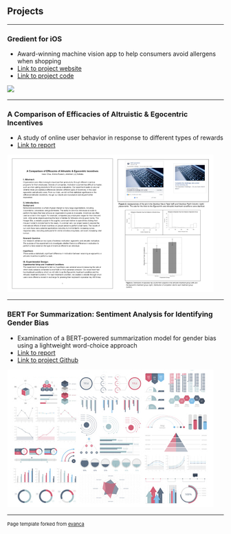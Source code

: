## Projects

---

### Gredient for iOS
- Award-winning machine vision app to help consumers avoid allergens when shopping
- [Link to project website](https://www.gredient-app.com/)
- [Link to project code](https://github.com/jjsahabu/Gredient)
<img src="images/gredient-faster-gif-thumbnail-480-optimized-2.gif?raw=true"/>

---
### A Comparison of Efficacies of Altruistic & Egocentric Incentives
- A study of online user behavior in response to different types of rewards
- [Link to report](/pdf/comparison_of_motivational_incentives_online.pdf)
<img src="images/Facebook-study-thumbnail-white.png?raw=true"/>

---
### BERT For Summarization: Sentiment Analysis for Identifying Gender Bias
- Examination of a BERT-powered summarization model for gender bias using a lightweight word-choice approach
- [Link to report](/pdf/W266_final_paper_isaac_chau_alex_kim.pdf)
- [Link to project Github](https://github.com/ikchau/BERT-Gender-Bias)
<img src="images/dummy_thumbnail.jpg?raw=true"/>

---

<p style="font-size:11px">Page template forked from <a href="https://github.com/evanca/quick-portfolio">evanca</a></p>
<!-- Remove above link if you don't want to attibute -->
